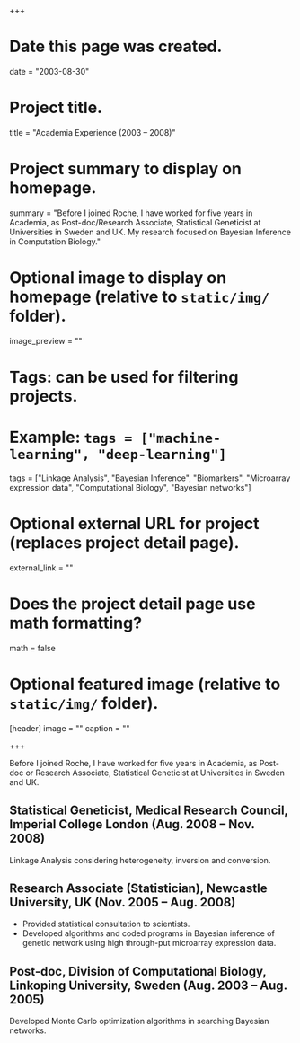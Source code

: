 +++
# Date this page was created.
date = "2003-08-30"

# Project title.
title = "Academia Experience (2003 – 2008)"

# Project summary to display on homepage.
summary = "Before I joined Roche, I have worked for five years in Academia, as Post-doc/Research Associate, Statistical Geneticist at Universities in Sweden and UK. My research focused on Bayesian Inference in Computation Biology."

# Optional image to display on homepage (relative to `static/img/` folder).
image_preview = ""

# Tags: can be used for filtering projects.
# Example: `tags = ["machine-learning", "deep-learning"]`
tags = ["Linkage Analysis", "Bayesian Inference", "Biomarkers", "Microarray expression data", "Computational Biology", "Bayesian networks"]

# Optional external URL for project (replaces project detail page).
external_link = ""

# Does the project detail page use math formatting?
math = false

# Optional featured image (relative to `static/img/` folder).
[header]
image = ""
caption = ""

+++

Before I joined Roche, I have worked for five years in Academia, as Post-doc or Research Associate, Statistical Geneticist at Universities in Sweden and UK. 

## Statistical Geneticist, Medical Research Council, Imperial College London (Aug. 2008 – Nov. 2008)

Linkage Analysis considering heterogeneity, inversion and conversion.

## Research Associate (Statistician), Newcastle University, UK (Nov. 2005 – Aug. 2008)

* Provided statistical consultation to scientists. 
* Developed algorithms and coded programs in Bayesian inference of genetic network using high through-put microarray expression data.

## Post-doc, Division of Computational Biology, Linkoping University, Sweden (Aug. 2003 – Aug. 2005)

Developed Monte Carlo optimization algorithms in searching Bayesian networks.

